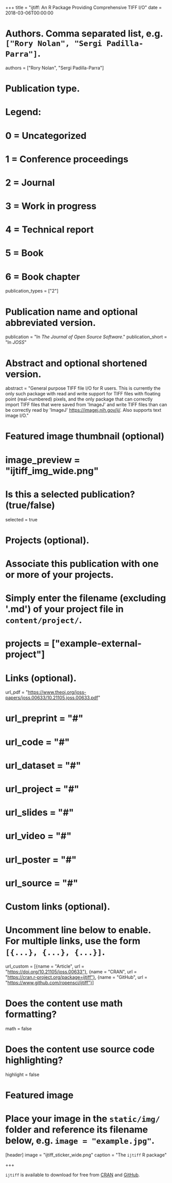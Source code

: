 +++
title = "ijtiff: An R Package Providing Comprehensive TIFF I/O"
date = 2018-03-06T00:00:00

# Authors. Comma separated list, e.g. `["Rory Nolan", "Sergi Padilla-Parra"]`.
authors = ["Rory Nolan", "Sergi Padilla-Parra"]

# Publication type.
# Legend:
# 0 = Uncategorized
# 1 = Conference proceedings
# 2 = Journal
# 3 = Work in progress
# 4 = Technical report
# 5 = Book
# 6 = Book chapter
publication_types = ["2"]

# Publication name and optional abbreviated version.
publication = "In *The Journal of Open Source Software*."
publication_short = "In *JOSS*"

# Abstract and optional shortened version.
abstract = "General purpose TIFF file I/O for R users. This is currently the only such package with read and write support for TIFF files with floating point (real-numbered) pixels, and the only package that can correctly import TIFF files that were saved from 'ImageJ' and write TIFF files than can be correctly read by 'ImageJ' <https://imagej.nih.gov/ij/>. Also supports text image I/O."

# Featured image thumbnail (optional)
# image_preview = "ijtiff_img_wide.png"

# Is this a selected publication? (true/false)
selected = true

# Projects (optional).
#   Associate this publication with one or more of your projects.
#   Simply enter the filename (excluding '.md') of your project file in `content/project/`.
# projects = ["example-external-project"]

# Links (optional).
url_pdf = "https://www.theoj.org/joss-papers/joss.00633/10.21105.joss.00633.pdf"
# url_preprint = "#"
# url_code = "#"
# url_dataset = "#"
# url_project = "#"
# url_slides = "#"
# url_video = "#"
# url_poster = "#"
# url_source = "#"

# Custom links (optional).
#   Uncomment line below to enable. For multiple links, use the form `[{...}, {...}, {...}]`.
url_custom = [{name = "Article", url = "https://doi.org/10.21105/joss.00633"}, {name = "CRAN", url = "https://cran.r-project.org/package=ijtiff"}, {name = "GitHub", url = "https://www.github.com/ropensci/ijtiff"}]

# Does the content use math formatting?
math = false

# Does the content use source code highlighting?
highlight = false

# Featured image
# Place your image in the `static/img/` folder and reference its filename below, e.g. `image = "example.jpg"`.
[header]
image = "ijtiff_sticker_wide.png"
caption = "The `ijtiff` R package"

+++

`ijtiff` is available to download for free from [CRAN](https://cran.r-project.org/package=ijtiff) and [GitHub](https://www.github.com/ropensci/ijtiff).